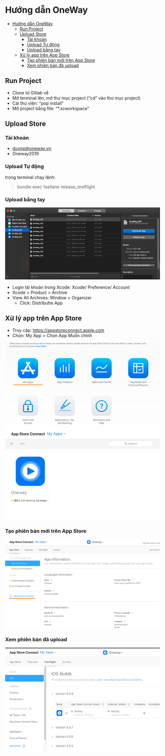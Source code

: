 # Hướng dẫn OneWay

- [Hướng dẫn OneWay](#h%c6%b0%e1%bb%9bng-d%e1%ba%abn-oneway)
  - [Run Project](#run-project)
  - [Upload Store](#upload-store)
    - [Tài khoản](#t%c3%a0i-kho%e1%ba%a3n)
    - [Upload Tự động](#upload-t%e1%bb%b1-%c4%91%e1%bb%99ng)
    - [Upload bằng tay](#upload-b%e1%ba%b1ng-tay)
  - [Xử lý app trên App Store](#x%e1%bb%ad-l%c3%bd-app-tr%c3%aan-app-store)
    - [Tạo phiên bản mới trên App Store](#t%e1%ba%a1o-phi%c3%aan-b%e1%ba%a3n-m%e1%bb%9bi-tr%c3%aan-app-store)
    - [Xem phiên bản đã upload](#xem-phi%c3%aan-b%e1%ba%a3n-%c4%91%c3%a3-upload)

## Run Project

- Clone từ Gitlab về
- Mở terminal lên, mở thư mục project (“cd” vào thư mục project)
- Cài thư viện: “pop install”
- Mở project bằng file: “*.xcworkspace”

## Upload Store

### Tài khoản

- duynp@oneway.vn
- Oneway2019

### Upload Tự động

trong terminal chạy lệnh:
> bundle exec fastlane release_testflight

### Upload bằng tay

![Organizer](Organizer.png)

- Login tài khoản trong Xcode: Xcode/ Preference/ Account
- Xcode > Product > Archive
- View All Archives: Window > Organizer
  - Click: Distributte App

## Xử lý app trên App Store

- Truy cập: https://appstoreconnect.apple.com
- Chọn: My App > Chọn App Muốn chỉnh

![Organizer](myapp.png)
![Organizer](myapp2.png)

### Tạo phiên bản mới trên App Store

![Organizer](newversion.png)

### Xem phiên bản đã upload

![Organizer](uploadversion.png)

